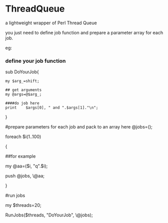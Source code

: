 # ThreadQueue
a lightweight wrapper of Perl Thread Queue

you just need to define job function and prepare a parameter array for each job.


eg:


### define your job function

sub DoYourJob{

	my $arg_=shift;
	
	## get arguments 
	my @args=@$arg_; 
	
	####do job here
	print    $args[0], " and ".$args[1]."\n";
	 
}

#prepare parameters for each job and pack to an array here
@jobs=(); 

foreach $i(1..100)

{

  ##for example
  
  my @aa=($i, "q".$i);
  
  push @jobs, \\@aa; 
  
}


#run jobs

my $threads=20;

RunJobs($threads, "DoYourJob", \\@jobs);

